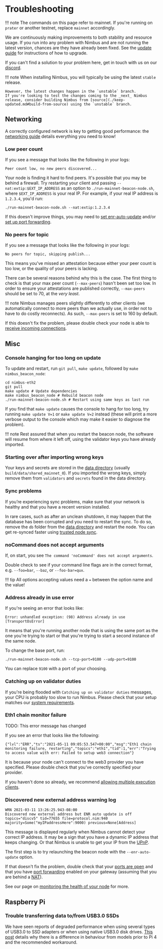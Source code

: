 # Troubleshooting

!!! note
    The commands on this page refer to mainnet.
    If you're running on `prater` or another testnet, replace `mainnet` accordingly.

We are continuously making improvements to both stability and resource usage.
If you run into any problem with Nimbus and are not running the latest version, chances are they have already been fixed.
See the [update guide](./keep-updated.md) for instructions of how to upgrade.

If you can't find a solution to your problem here, get in touch with us on our [discord](https://discord.com/invite/XRxWahP).

!!! note
    When installing Nimbus, you will typically be using the latest `stable` release.

    However, the latest changes happen in the `unstable` branch.
    If you're looking to test the changes coming to the _next_ Nimbus release, consider building Nimbus from [source](./keep-updated.md#build-from-source) using the `unstable` branch.

## Networking

A correctly configured network is key to getting good performance: the [networking guide](./networking.md) details everything you need to know!

### Low peer count

If you see a message that looks like the following in your logs:

```
Peer count low, no new peers discovered...
```

Your node is finding it hard to find peers.
It's possible that you  may be behind a firewall.
Try restarting your client and passing `--nat:extip:$EXT_IP_ADDRESS` as an option to `./run-mainnet-beacon-node.sh`, where `$EXT_IP_ADDRESS` is your real IP. For example, if your real IP address is `1.2.3.4`, you'd run:

```
./run-mainnet-beacon-node.sh --nat:extip:1.2.3.4
```

If this doesn't improve things, you may need to [set enr-auto-update](./networking.md#set-enr-auto-update) and/or [set up port forwarding](./networking.md#set-up-port-forwarding).

### No peers for topic

If you see a message that looks like the following in your logs:

```
No peers for topic, skipping publish...
```

This means you've missed an attestation because either your peer count is too low, or the quality of your peers is lacking.

There can be several reasons behind why this is the case.
The first thing to check is that your max peer count (`--max-peers`) hasn't been set too low.
In order to ensure your attestations are published correctly, `--max-peers` should be set to 70, at the *very least*.

!!! note
    Nimbus manages peers slightly differently to other clients (we automatically connect to more peers than we actually use, in order not to have to do costly reconnects).
    As such, `--max-peers` is set to 160 by default.

If this doesn't fix the problem, please double check your node is able to [receive incoming connections](./networking.md#check-for-incoming-connections).

## Misc

### Console hanging for too long on update

To update and restart, run `git pull`, `make update`, followed by `make nimbus_beacon_node`:

```
cd nimbus-eth2
git pull
make update # Update dependencies
make nimbus_beacon_node # Rebuild beacon node
./run-mainnet-beacon-node.sh # Restart using same keys as last run
```

If you find that `make update` causes the console to hang for too long, try running `make update V=1` or `make update V=2` instead (these will print a more verbose output to the console which may make it easier to diagnose the problem).

!!! note
    Rest assured that when you restart the beacon node, the software will resume from where it left off, using the validator keys you have already imported.

### Starting over after importing wrong keys

Your keys and secrets are stored in the [data directory](./data-dir.md) (usually `build/data/shared_mainnet_0`).
If you imported the wrong keys, simply remove them from `validators` and `secrets` found in the data directory.

### Sync problems

If you’re experiencing sync problems, make sure that your network is healthy and that you have a recent version installed.

In rare cases, such as after an unclean shutdown, it may happen that the database has been corrupted and you need to restart the sync.
To do so, remove the `db` folder from the [data directory](./data-dir.md) and restart the node.
You can get re-synced faster using [trusted node sync](./trusted-node-sync.md).

### noCommand does not accept arguments

If, on start,  you see `The command 'noCommand' does not accept arguments`.

Double check to see if your command line flags are in the correct format, e.g. `--foo=bar`, `--baz`, or `--foo-bar=qux`.

!!! tip
    All options accepting values need a `=` between the option name and the value!

### Address already in use error

If you're seeing an error that looks like:

```
Error: unhandled exception: (98) Address already in use [TransportOsError]
```

It means that you're running another node that is using the same port as the one you're trying to start or that you're trying to start a second instance of the same node.

To change the base port, run:

```
./run-mainnet-beacon-node.sh --tcp-port=9100 --udp-port=9100
```

You can replace `9100` with a port of your choosing.

###  Catching up on validator duties

If you're being flooded with `Catching up on validator duties` messages, your CPU is probably too slow to run Nimbus.
Please check that your setup matches our [system requirements](./hardware.md).

### Eth1 chain monitor failure

TODO: This error message has changed

If you see an error that looks like the following:

```
{"lvl":"ERR","ts":"2021-05-11 09:05:53.547+00:00","msg":"Eth1 chain monitoring failure, restarting","topics":"eth1","tid":1,"err":"Trying to access value with err: Failed to setup web3 connection"}
```

It is because your node can't connect to the web3 provider you have specified.
Please double check that you've correctly specified your provider.

If you haven't done so already, we recommend [allowing multiple execution clients](eth1.md#running-multiple-execution-clients).

### Discovered new external address warning log

```
WRN 2021-03-11 13:26:25.943-08:00
Discovered new external address but ENR auto update is off
topics="discv5" tid=77655 file=protocol.nim:940 majority=Some("myIPaddressHere":9000) previous=None[Address]
```

This message is displayed regularly when Nimbus cannot detect your correct IP address.
It may be a sign that you have a dynamic IP address that keeps changing.
Or that Nimbus is unable to get your IP from the [UPnP](https://en.wikipedia.org/wiki/Universal_Plug_and_Play).

The first step is to try relaunching the beacon node with the `--enr-auto-update` option.

If that doesn't fix the problem, double check that your [ports are open](https://www.yougetsignal.com/tools/open-ports/) and that you have [port forwarding](https://www.computerhope.com/issues/ch001201.htm) enabled on your gateway (assuming that you are behind a [NAT](https://en.wikipedia.org/wiki/Network_address_translation)).

See our page on [monitoring the health of your node](./health.md) for more.


## Raspberry Pi

### Trouble transferring data to/from USB3.0 SSDs

We have seen reports of degraded performance when using several types of USB3.0 to SSD adapters or when using native USB3.0 disk drives. [This post](https://www.raspberrypi.org/forums/viewtopic.php?t=245931#p1501426) details why there is a difference in behaviour from models prior to Pi 4 and the recommended workaround.

